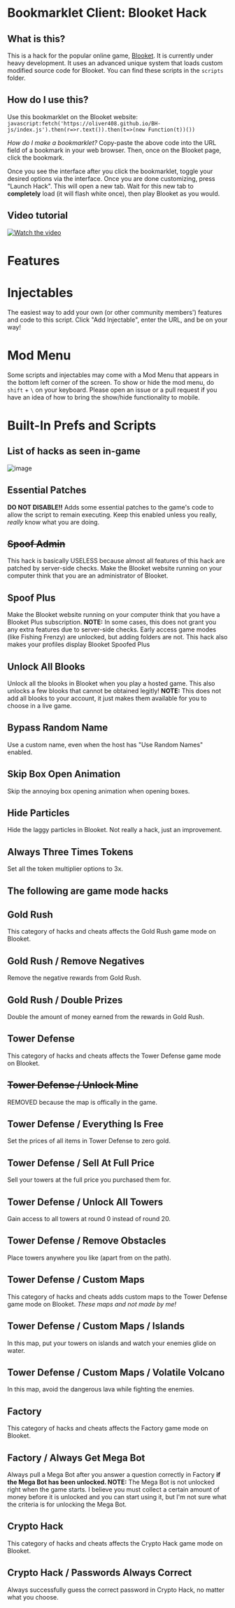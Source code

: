 # Bookmarklet Client: Blooket Hack

## What is this?

This is a hack for the popular online game, [Blooket](https://www.blooket.com). It is currently under heavy development. It uses an advanced unique system that loads custom modified source code for Blooket. You can find these scripts in the `scripts` folder.

## How do I use this?

Use this bookmarklet on the Blooket website:
`javascript:fetch('https://oliver408.github.io/BH-js/index.js').then(r=>r.text()).then(t=>(new Function(t))())`

*How do I make a bookmarklet?*
Copy-paste the above code into the URL field of a bookmark in your web browser. Then, once on the Blooket page, click the bookmark.

Once you see the interface after you click the bookmarklet, toggle your desired options via the interface. Once you are done customizing, press "Launch Hack". This will open a new tab. Wait for this new tab to **completely** load (it will flash white once), then play Blooket as you would.

## Video tutorial
[![Watch the video](https://user-images.githubusercontent.com/75344601/135567178-e60c9b2e-87c3-4e58-972e-7ea7abfd6c54.png)](https://streamable.com/vdg7xf)

# Features

# Injectables
The easiest way to add your own (or other community members') features and code to this script. Click "Add Injectable", enter the URL, and be on your way!

# Mod Menu
Some scripts and injectables may come with a Mod Menu that appears in the bottom left corner of the screen. To show or hide the mod menu, do `shift` + `\` on your keyboard. Please open an issue or a pull request if you have an idea of how to bring the show/hide functionality to mobile.

# Built-In Prefs and Scripts

## List of hacks as seen in-game
![image](https://user-images.githubusercontent.com/75344601/135566970-17c16a66-93ff-44ab-b25e-74cf74b29345.png)

## Essential Patches
**DO NOT DISABLE!!** Adds some essential patches to the game's code to allow the script to remain executing. Keep this enabled unless you really, *really* know what you are doing.

## ~~Spoof Admin~~
This hack is basically USELESS because almost all features of this hack are patched by server-side checks. Make the Blooket website running on your computer think that you are an administrator of Blooket.

## Spoof Plus
Make the Blooket website running on your computer think that you have a Blooket Plus subscription. **NOTE:** In some cases, this does not grant you any extra features due to server-side checks. Early access game modes (like Fishing Frenzy) are unlocked, but adding folders are not. This hack also makes your profiles display Blooket Spoofed Plus
  
## Unlock All Blooks
Unlock all the blooks in Blooket when you play a hosted game. This also unlocks a few blooks that cannot be obtained legitly! **NOTE:** This does not add all blooks to your account, it just makes them available for you to choose in a live game.

## Bypass Random Name
Use a custom name, even when the host has "Use Random Names" enabled.

## Skip Box Open Animation
Skip the annoying box opening animation when opening boxes.

## Hide Particles
Hide the laggy particles in Blooket. Not really a hack, just an improvement.

## Always Three Times Tokens
Set all the token multiplier options to 3x.
  
## The following are game mode hacks
  
## Gold Rush
This category of hacks and cheats affects the Gold Rush game mode on Blooket.

## Gold Rush / Remove Negatives
Remove the negative rewards from Gold Rush.

## Gold Rush / Double Prizes
Double the amount of money earned from the rewards in Gold Rush.

## Tower Defense
This category of hacks and cheats affects the Tower Defense game mode on Blooket.

## ~~Tower Defense / Unlock Mine~~
REMOVED because the map is offically in the game.

## Tower Defense / Everything Is Free
Set the prices of all items in Tower Defense to zero gold.

## Tower Defense / Sell At Full Price
Sell your towers at the full price you purchased them for.

## Tower Defense / Unlock All Towers
Gain access to all towers at round 0 instead of round 20.

## Tower Defense / Remove Obstacles
Place towers anywhere you like (apart from on the path).

## Tower Defense / Custom Maps
This category of hacks and cheats adds custom maps to the Tower Defense game mode on Blooket. *These maps and not made by me!*

## Tower Defense / Custom Maps / Islands
In this map, put your towers on islands and watch your enemies glide on water.

## Tower Defense / Custom Maps / Volatile Volcano
In this map, avoid the dangerous lava while fighting the enemies. 

## Factory
This category of hacks and cheats affects the Factory game mode on Blooket.

## Factory / Always Get Mega Bot
Always pull a Mega Bot after you answer a question correctly in Factory **if the Mega Bot has been unlocked. NOTE:** The Mega Bot is not unlocked right when the game starts. I believe you must collect a certain amount of money before it is unlocked and you can start using it, but I'm not sure what the criteria is for unlocking the Mega Bot.

## Crypto Hack
This category of hacks and cheats affects the Crypto Hack game mode on Blooket.

## Crypto Hack / Passwords Always Correct
Always successfully guess the correct password in Crypto Hack, no matter what you choose.
